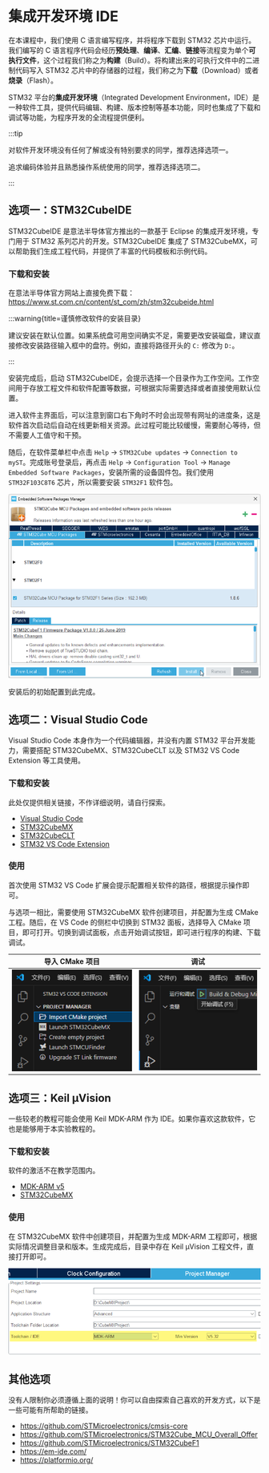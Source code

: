 # 集成开发环境 IDE

在本课程中，我们使用 C 语言编写程序，并将程序下载到 STM32 芯片中运行。我们编写的 C 语言程序代码会经历**预处理**、**编译**、**汇编**、**链接**等流程变为单个**可执行文件**，这个过程我们称之为**构建**（Build）。将构建出来的可执行文件中的二进制代码写入 STM32 芯片中的存储器的过程，我们称之为**下载**（Download）或者**烧录**（Flash）。

STM32 平台的**集成开发环境**（Integrated Development Environment，IDE）是一种软件工具，提供代码编辑、构建、版本控制等基本功能，同时也集成了下载和调试等功能，为程序开发的全流程提供便利。

:::tip

对软件开发环境没有任何了解或没有特别要求的同学，推荐选择选项一。

追求编码体验并且熟悉操作系统使用的同学，推荐选择选项二。

:::

## 选项一：STM32CubeIDE

STM32CubeIDE 是意法半导体官方推出的一款基于 Eclipse 的集成开发环境，专门用于 STM32 系列芯片的开发。STM32CubeIDE 集成了 STM32CubeMX，可以帮助我们生成工程代码，并提供了丰富的代码模板和示例代码。

### 下载和安装

在意法半导体官方网站上直接免费下载：<https://www.st.com.cn/content/st_com/zh/stm32cubeide.html>

:::warning{title=谨慎修改软件的安装目录}

建议安装在默认位置。如果系统盘可用空间确实不足，需要更改安装磁盘，建议直接修改安装路径输入框中的盘符。例如，直接将路径开头的 `C:` 修改为 `D:`。

:::

安装完成后，启动 STM32CubeIDE，会提示选择一个目录作为工作空间。工作空间用于存放工程文件和软件配置等数据，可根据实际需要选择或者直接使用默认位置。

进入软件主界面后，可以注意到窗口右下角时不时会出现带有网址的进度条，这是软件首次启动后自动在线更新相关资源。此过程可能比较缓慢，需要耐心等待，但不需要人工值守和干预。

随后，在软件菜单栏中点击 `Help` -> `STM32Cube updates` -> `Connection to myST`。完成账号登录后，再点击 `Help` -> `Configuration Tool` -> `Manage Embedded Software Packages`，安装所需的设备固件包。我们使用 `STM32F103C8T6` 芯片，所以需要安装 `STM32F1` 软件包。

![安装 `STM32F1` 软件包](./assets/install-stm32f1.png)

安装后的初始配置到此完成。

## 选项二：Visual Studio Code

Visual Studio Code 本身作为一个代码编辑器，并没有内置 STM32 平台开发能力，需要搭配 STM32CubeMX、STM32CubeCLT 以及 STM32 VS Code Extension 等工具使用。

### 下载和安装

此处仅提供相关链接，不作详细说明，请自行探索。

- [Visual Studio Code](https://code.visualstudio.com/)
- [STM32CubeMX](https://www.st.com.cn/content/st_com/zh/stm32cubemx.html)
- [STM32CubeCLT](https://www.st.com.cn/zh/development-tools/stm32cubeclt.html)
- [STM32 VS Code Extension](https://marketplace.visualstudio.com/items?itemName=stmicroelectronics.stm32-vscode-extension)

### 使用

首次使用 STM32 VS Code 扩展会提示配置相关软件的路径，根据提示操作即可。

与选项一相比，需要使用 STM32CubeMX 软件创建项目，并配置为生成 CMake 工程。随后，在 VS Code 的侧栏中切换到 STM32 面板，选择导入 CMake 项目，即可打开。切换到调试面板，点击开始调试按钮，即可进行程序的构建、下载调试。

| 导入 CMake 项目 | 调试 |
| --- | --- |
| ![导入 CMake 项目](./assets/import-cmake-project.png) | ![调试](./assets/vscode-debug.png) |

## 选项三：Keil μVision

一些较老的教程可能会使用 Keil MDK-ARM 作为 IDE。如果你喜欢这款软件，它也是能够用于本实验教程的。

### 下载和安装

软件的激活不在教学范围内。

- [MDK-ARM v5](https://www.keil.com/mdk5)
- [STM32CubeMX](https://www.st.com.cn/content/st_com/zh/stm32cubemx.html)

### 使用

在 STM32CubeMX 软件中创建项目，并配置为生成 MDK-ARM 工程即可，根据实际情况调整目录和版本。生成完成后，目录中存在 Keil μVision 工程文件，直接打开即可。

![Toolchain / IDE](./assets/mx-mdk-arm.png)

## 其他选项

没有人限制你必须遵循上面的说明！你可以自由探索自己喜欢的开发方式，以下是一些可能有所帮助的链接。

- <https://github.com/STMicroelectronics/cmsis-core>
- <https://github.com/STMicroelectronics/STM32Cube_MCU_Overall_Offer>
- <https://github.com/STMicroelectronics/STM32CubeF1>
- <https://em-ide.com/>
- <https://platformio.org/>
